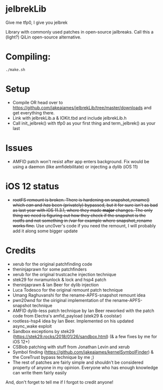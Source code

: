 # jelbrekLib
Give me tfp0, I give you jelbrek

Library with commonly used patches in open-source jailbreaks. Call this a (light?) QiLin open-source alternative.

# Compiling:

    ./make.sh
    
# Setup

- Compile OR head over to https://github.com/jakeajames/jelbrekLib/tree/master/downloads and get everything there. 
- Link with jelbrekLib.a & IOKit.tbd and include jelbrekLib.h
- Call init_jelbrek() with tfp0 as your first thing and term_jelbrek() as your last

# Issues
- AMFID patch won't resist after app enters background. Fix would be using a daemon (like amfidebilitate) or injecting a dylib (iOS 11)

# iOS 12 status
- ~~rootFS remount is broken. There is hardening on snapshot_rename() which *can* and *has* been (privately) bypassed, but it for sure isn't as bad as last year with iOS 11.3.1, where they made **major** changes. The only thing we need is figuring out how they check if the snapshot is the rootfs and not something in /var for example where snapshot_rename works fine.~~ Use unc0ver's code if you need the remount, I will probably add it along some bigger update

# Credits

- xerub for the original patchfinding code
- theninjaprawn for some patchfinders
- xerub for the original trustcache injection technique
- stek29 for nvramunlock & lock and hsp4 patch
- theninjaprawn & Ian Beer for dylib injection
- Luca Todesco for the original remount patch technique
- Umang Raghuvanshi for the rename-APFS-snapshot remount idea
- pwn20wnd for the oiriginal implementation of the rename-APFS-snapshot technique
- AMFID dylib-less patch technique by Ian Beer reworked with the patch code from Electra's amfid_payload (stek29 & coolstar)
- rootless-hsp4 idea by Ian Beer. Implemented on his updated async_wake exploit
- Sandbox exceptions by stek29 (https://stek29.rocks/2018/01/26/sandbox.html) (& a few fixes by me for iOS 12+)
- CSBlob patching with stuff from Jonathan Levin and xerub
- Symbol finding (https://github.com/jakeajames/kernelSymbolFinder) & the CoreTrust bypass technique by me ;)
- The rest of patches are fairly simple and shouldn't be considered property of anyone in my opinion. Everyone who has enough knowledge can write them fairly easily

And, don't forget to tell me if I forgot to credit anyone!
